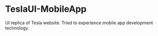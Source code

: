 # TeslaUI-MobileApp
UI replica of Tesla website. Tried to experience mobile app development technology.
